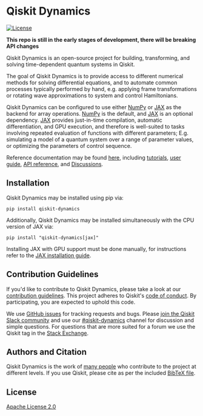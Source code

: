 # Qiskit Dynamics

[![License](https://img.shields.io/github/license/Qiskit/qiskit-dynamics.svg?style=popout-square)](https://opensource.org/licenses/Apache-2.0)

**This repo is still in the early stages of development, there will be breaking API changes**

Qiskit Dynamics is an open-source project for building, transforming, and solving time-dependent
quantum systems in Qiskit.

The goal of Qiskit Dynamics is to provide access to different numerical methods for solving
differential equations, and to automate common processes typically performed by hand, e.g. applying
frame transformations or rotating wave approximations to system and control Hamiltonians.

Qiskit Dynamics can be configured to use either [NumPy](https://github.com/numpy/numpy) or
[JAX](https://github.com/google/jax) as the backend for array operations.
[NumPy](https://github.com/numpy/numpy) is the default, and [JAX](https://github.com/google/jax) is
an optional dependency. [JAX](https://github.com/google/jax) provides just-in-time compilation,
automatic differentiation, and GPU execution, and therefore is well-suited to tasks involving
repeated evaluation of functions with different parameters; E.g. simulating a model of a quantum
system over a range of parameter values, or optimizing the parameters of control sequence.

Reference documentation may be found [here](https://qiskit.org/ecosystem/dynamics/), including
[tutorials](https://qiskit.org/ecosystem/dynamics/tutorials/index.html),
[user guide](https://qiskit.org/ecosystem/dynamics/userguide/index.html),
[API reference](https://qiskit.org/ecosystem/dynamics/apidocs/index.html), and
[Discussions](https://qiskit.org/ecosystem/dynamics/discussions/index.html).

## Installation

Qiskit Dynamics may be installed using pip via:

```
pip install qiskit-dynamics
```

Additionally, Qiskit Dynamics may be installed simultaneously with the CPU version of
JAX via:

```
pip install "qiskit-dynamics[jax]"
```

Installing JAX with GPU support must be done manually, for instructions refer to the
[JAX installation guide](https://github.com/google/jax#installation).


## Contribution Guidelines

If you'd like to contribute to Qiskit Dynamics, please take a look at our 
[contribution guidelines](CONTRIBUTING.md). This project adheres to Qiskit's 
[code of conduct](CODE_OF_CONDUCT.md). By participating, you are expected to uphold this code.

We use [GitHub issues](https://github.com/Qiskit-Extensions/qiskit-dynamics/issues) for tracking
requests and bugs. Please [join the Qiskit Slack community](https://qisk.it/join-slack) and use our
[#qiskit-dynamics](https://qiskit.slack.com/archives/C03E7UVCDEV) channel for discussion and simple
questions. For questions that are more suited for a forum we use the Qiskit tag in the 
[Stack Exchange](https://quantumcomputing.stackexchange.com/questions/tagged/qiskit).

## Authors and Citation

Qiskit Dynamics is the work of 
[many people](https://github.com/Qiskit-Extensions/qiskit-dynamics/graphs/contributors) who
contribute to the project at different levels. If you use Qiskit, please cite as per the included 
[BibTeX file](https://github.com/Qiskit-Extensions/qiskit-dynamics/blob/main/CITATION.bib).

## License

[Apache License 2.0](LICENSE.txt)
